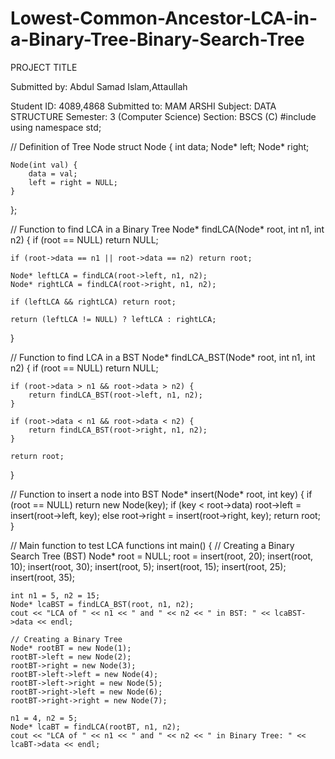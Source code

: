 # Lowest-Common-Ancestor-LCA-in-a-Binary-Tree-Binary-Search-Tree
PROJECT TITLE


Submitted by:                   Abdul Samad Islam,Attaullah
                                             
Student ID:                        4089,4868
Submitted to:                    MAM ARSHI 
Subject:                              DATA STRUCTURE
Semester:                          3 (Computer Science)
Section:                              BSCS (C)
#include <iostream>
using namespace std;

// Definition of Tree Node
struct Node {
    int data;
    Node* left;
    Node* right;
    
    Node(int val) {
        data = val;
        left = right = NULL;
    }
};

// Function to find LCA in a Binary Tree
Node* findLCA(Node* root, int n1, int n2) {
    if (root == NULL) return NULL;
    
    if (root->data == n1 || root->data == n2) return root;
    
    Node* leftLCA = findLCA(root->left, n1, n2);
    Node* rightLCA = findLCA(root->right, n1, n2);
    
    if (leftLCA && rightLCA) return root;
    
    return (leftLCA != NULL) ? leftLCA : rightLCA;
}

// Function to find LCA in a BST
Node* findLCA_BST(Node* root, int n1, int n2) {
    if (root == NULL) return NULL;
    
    if (root->data > n1 && root->data > n2) {
        return findLCA_BST(root->left, n1, n2);
    }
    
    if (root->data < n1 && root->data < n2) {
        return findLCA_BST(root->right, n1, n2);
    }
    
    return root;
}

// Function to insert a node into BST
Node* insert(Node* root, int key) {
    if (root == NULL) return new Node(key);
    if (key < root->data) root->left = insert(root->left, key);
    else root->right = insert(root->right, key);
    return root;
}

// Main function to test LCA functions
int main() {
    // Creating a Binary Search Tree (BST)
    Node* root = NULL;
    root = insert(root, 20);
    insert(root, 10);
    insert(root, 30);
    insert(root, 5);
    insert(root, 15);
    insert(root, 25);
    insert(root, 35);
    
    int n1 = 5, n2 = 15;
    Node* lcaBST = findLCA_BST(root, n1, n2);
    cout << "LCA of " << n1 << " and " << n2 << " in BST: " << lcaBST->data << endl;
    
    // Creating a Binary Tree
    Node* rootBT = new Node(1);
    rootBT->left = new Node(2);
    rootBT->right = new Node(3);
    rootBT->left->left = new Node(4);
    rootBT->left->right = new Node(5);
    rootBT->right->left = new Node(6);
    rootBT->right->right = new Node(7);
    
    n1 = 4, n2 = 5;
    Node* lcaBT = findLCA(rootBT, n1, n2);
    cout << "LCA of " << n1 << " and " << n2 << " in Binary Tree: " << lcaBT->data << endl;
